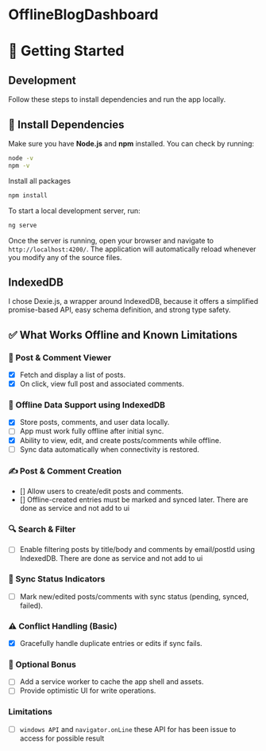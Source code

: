 # OfflineBlogDashboard



# 🚀 Getting Started

## Development

Follow these steps to install dependencies and run the app locally.

## 🧩 Install Dependencies

Make sure you have **Node.js** and **npm** installed. You can check by running:

```bash
node -v
npm -v
```
Install all packages 

```bash
npm install
```

To start a local development server, run:

```bash
ng serve
```

Once the server is running, open your browser and navigate to `http://localhost:4200/`. The application will automatically reload whenever you modify any of the source files.


## IndexedDB 
I chose Dexie.js, a wrapper around IndexedDB, because it offers a simplified promise-based API, easy schema definition, and strong type safety.

## ✅ What Works Offline and Known Limitations

### 📄 Post & Comment Viewer
- [x] Fetch and display a list of posts.
- [x] On click, view full post and associated comments.

### 💾 Offline Data Support using IndexedDB
- [x] Store posts, comments, and user data locally.
- [ ] App must work fully offline after initial sync.
- [x] Ability to view, edit, and create posts/comments while offline.
- [ ] Sync data automatically when connectivity is restored.

### ✍️ Post & Comment Creation
- [] Allow users to create/edit posts and comments.
- [] Offline-created entries must be marked and synced later.
There are done as service and not add to ui

### 🔍 Search & Filter
- [ ] Enable filtering posts by title/body and comments by email/postId using IndexedDB.
There are done as service and not add to ui

### 🔄 Sync Status Indicators
- [ ] Mark new/edited posts/comments with sync status (pending, synced, failed).

### ⚠️ Conflict Handling (Basic)
- [x] Gracefully handle duplicate entries or edits if sync fails.

### 🌟 Optional Bonus
- [ ] Add a service worker to cache the app shell and assets.
- [ ] Provide optimistic UI for write operations.

### Limitations 
- [ ] `windows API` and `navigator.onLine`  these API for has been issue to access for possible result 
